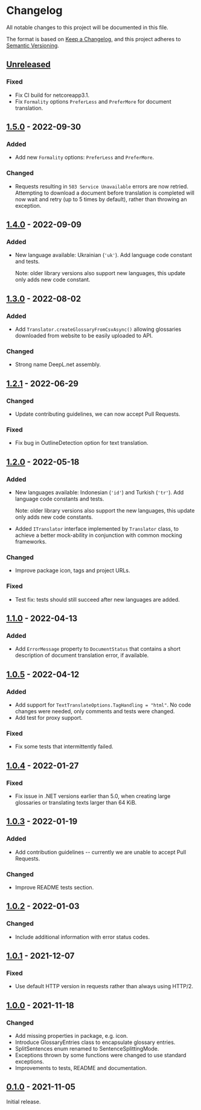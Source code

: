 # Changelog
All notable changes to this project will be documented in this file.

The format is based on [Keep a Changelog](https://keepachangelog.com/en/1.0.0/),
and this project adheres to [Semantic Versioning](https://semver.org/spec/v2.0.0.html).


## [Unreleased]
### Fixed
* Fix CI build for netcoreapp3.1.
* Fix `Formality` options `PreferLess` and `PreferMore` for document
  translation.


## [1.5.0] - 2022-09-30
### Added
* Add new `Formality` options: `PreferLess` and `PreferMore`.
### Changed
* Requests resulting in `503 Service Unavailable` errors are now retried.
  Attempting to download a document before translation is completed will now
  wait and retry (up to 5 times by default), rather than throwing an exception.


## [1.4.0] - 2022-09-09
### Added
* New language available: Ukrainian (`'uk'`). Add language code constant and
  tests.

  Note: older library versions also support new languages, this update only
  adds new code constant.


## [1.3.0] - 2022-08-02
### Added
* Add `Translator.createGlossaryFromCsvAsync()` allowing glossaries downloaded
  from website to be easily uploaded to API.
### Changed
* Strong name DeepL.net assembly.


## [1.2.1] - 2022-06-29
### Changed
* Update contributing guidelines, we can now accept Pull Requests.
### Fixed
* Fix bug in OutlineDetection option for text translation.


## [1.2.0] - 2022-05-18
### Added
* New languages available: Indonesian (`'id'`) and Turkish (`'tr'`). Add
  language code constants and tests.

  Note: older library versions also support the new languages, this update only
  adds new code constants.
* Added `ITranslator` interface implemented by `Translator` class, to achieve a
  better mock-ability in conjunction with common mocking frameworks.
### Changed
* Improve package icon, tags and project URLs.
### Fixed
* Test fix: tests should still succeed after new languages are added.


## [1.1.0] - 2022-04-13
### Added
* Add `ErrorMessage` property to `DocumentStatus` that contains a short
  description of document translation error, if available.


## [1.0.5] - 2022-04-12
### Added
* Add support for `TextTranslateOptions.TagHandling = "html"`. No code changes
  were needed, only comments and tests were changed.
* Add test for proxy support.
### Fixed
* Fix some tests that intermittently failed.


## [1.0.4] - 2022-01-27
### Fixed
* Fix issue in .NET versions earlier than 5.0, when creating large glossaries or
 translating texts larger than 64 KiB.


## [1.0.3] - 2022-01-19
### Added
* Add contribution guidelines -- currently we are unable to accept Pull Requests.
### Changed
* Improve README tests section.


## [1.0.2] - 2022-01-03
### Changed
- Include additional information with error status codes.


## [1.0.1] - 2021-12-07
### Fixed
- Use default HTTP version in requests rather than always using HTTP/2.


## [1.0.0] - 2021-11-18
### Changed
- Add missing properties in package, e.g. icon.
- Introduce GlossaryEntries class to encapsulate glossary entries.
- SplitSentences enum renamed to SentenceSplittingMode.
- Exceptions thrown by some functions were changed to use standard exceptions.
- Improvements to tests, README and documentation.


## [0.1.0] - 2021-11-05
Initial release.


[Unreleased]: https://github.com/DeepLcom/deepl-dotnet/compare/v1.5.0...HEAD
[1.5.0]: https://github.com/DeepLcom/deepl-dotnet/compare/v1.4.0...v1.5.0
[1.4.0]: https://github.com/DeepLcom/deepl-dotnet/compare/v1.3.0...v1.4.0
[1.3.0]: https://github.com/DeepLcom/deepl-dotnet/compare/v1.2.1...v1.3.0
[1.2.1]: https://github.com/DeepLcom/deepl-dotnet/compare/v1.2.0...v1.2.1
[1.2.0]: https://github.com/DeepLcom/deepl-dotnet/compare/v1.1.0...v1.2.0
[1.1.0]: https://github.com/DeepLcom/deepl-dotnet/compare/v1.0.5...v1.1.0
[1.0.5]: https://github.com/DeepLcom/deepl-dotnet/compare/v1.0.4...v1.0.5
[1.0.4]: https://github.com/DeepLcom/deepl-dotnet/compare/v1.0.3...v1.0.4
[1.0.3]: https://github.com/DeepLcom/deepl-dotnet/compare/v1.0.2...v1.0.3
[1.0.2]: https://github.com/DeepLcom/deepl-dotnet/compare/v1.0.1...v1.0.2
[1.0.1]: https://github.com/DeepLcom/deepl-dotnet/compare/v1.0.0...v1.0.1
[1.0.0]: https://github.com/DeepLcom/deepl-dotnet/compare/v0.1.0...v1.0.0
[0.1.0]: https://github.com/DeepLcom/deepl-dotnet/releases/tag/v0.1.0
